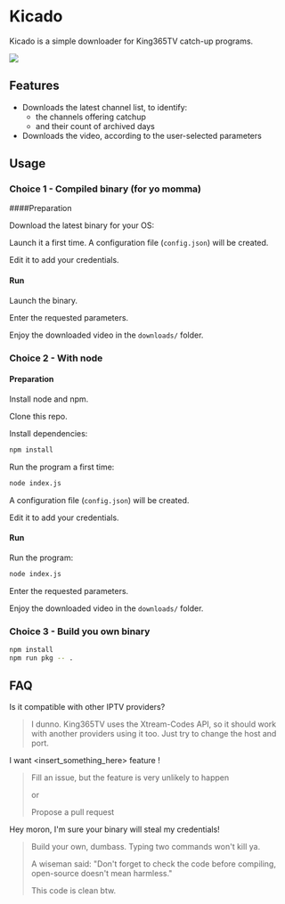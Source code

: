 # Kicado
Kicado is a simple downloader for King365TV catch-up programs.

![](I:\git\kicado\screen.gif)

## Features

- Downloads the latest channel list, to identify:
  - the channels offering catchup
  - and their count of archived days
- Downloads the video, according to the user-selected parameters

## Usage

### Choice 1 - Compiled binary (for yo momma)

####Preparation

Download the latest binary for your OS: 

Launch it a first time. A configuration file (`config.json`) will be created.

Edit it to add your credentials.

#### Run

Launch the binary.

Enter the requested parameters.

Enjoy the downloaded video in the `downloads/` folder.

### Choice 2 - With node

#### Preparation

Install node and npm.

Clone this repo.

Install dependencies:

```bash
npm install
```

Run the program a first time:

```bash
node index.js
```

A configuration file (`config.json`) will be created.

Edit it to add your credentials.

#### Run

Run the program:

```bash
node index.js
```

Enter the requested parameters.

Enjoy the downloaded video in the `downloads/` folder.

### Choice 3 - Build you own binary

```bash
npm install
npm run pkg -- .
```

## FAQ

Is it compatible with other IPTV providers?

> I dunno. King365TV uses the Xtream-Codes API, so it should work with another providers using it too. Just try to change the host and port.

I want <insert_something_here> feature !

> Fill an issue, but the feature is very unlikely to happen
>
> or
>
> Propose a pull request

Hey moron, I'm sure your binary will steal my credentials! 

> Build your own, dumbass. Typing two commands won't kill ya. 
>
> A wiseman said: "Don't forget to check the code before compiling, open-source doesn't mean harmless."
>
> This code is clean btw.

